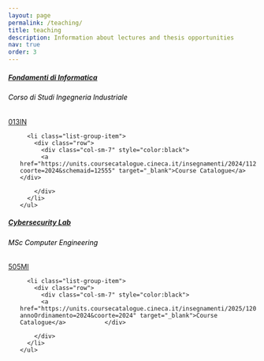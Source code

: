 ```yaml
---
layout: page
permalink: /teaching/
title: teaching
description: Information about lectures and thesis opportunities
nav: true
order: 3
---
```


<div class="card class mt-3">
  <div class="p-3">
    <div class="row">
      <div class="col-sm-10">
        <h5 class="card-title"><a href="{{ '/teaching/fondamenti/' | relative_url }}" target="_blank">Fondamenti di Informatica</a></h5>
        <h6 class="card-subtitle font-italic" style="color:black">Corso di Studi Ingegneria Industriale</h6>
      </div>
      <div class="col-sm-2 text-sm-right">
        <span class="badge">
          <a href="https://units.coursecatalogue.cineca.it/insegnamenti/2024/112851/2024/1/10297?coorte=2024&schemaid=12555" target="_blank">013IN</a>
        </span>
      </div>
    </div>
	    <ul class="card-text list-group list-group-flush">
      
      <li class="list-group-item">
        <div class="row">
          <div class="col-sm-7" style="color:black">
          <a href="https://units.coursecatalogue.cineca.it/insegnamenti/2024/112851/2024/1/10297?coorte=2024&schemaid=12555" target="_blank">Course Catalogue</a>           </div>
          
        </div>
      </li>
    </ul>
  </div>
</div>


<div class="card class mt-3">
  <div class="p-3">
    <div class="row">
      <div class="col-sm-10">
        <h5 class="card-title"><a href="{{ '/teaching/cybersecurity/' | relative_url }}" target="_blank">Cybersecurity Lab</a></h5>
        <h6 class="card-subtitle font-italic" style="color:black">MSc Computer Engineering</h6>
      </div>
      <div class="col-sm-2 text-sm-right">
        <span class="badge">
          <a href="https://units.coursecatalogue.cineca.it/insegnamenti/2025/120726/2024/1/10740?annoOrdinamento=2024&coorte=2024" target="_blank">505MI</a>
        </span>
      </div>
    </div>
	    <ul class="card-text list-group list-group-flush">
      
      <li class="list-group-item">
        <div class="row">
          <div class="col-sm-7" style="color:black">
          <a href="https://units.coursecatalogue.cineca.it/insegnamenti/2025/120726/2024/1/10740?annoOrdinamento=2024&coorte=2024" target="_blank">Course Catalogue</a>           </div>
          
        </div>
      </li>
    </ul>
  </div>
</div>